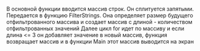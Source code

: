 В основной функции вводится массив строк. Он сплитуется запятыми. Передается в функцию FilterStrings. Она определяет размер будущего отфильтрованного массива и создает массив с длиной - количеством отфильтрованных значений
Далее цикл for идет по массиву и если длина <= 3 он добавляет значение в новый массив, функция возвращает массив и в функции Main этот массив выводится на экран

